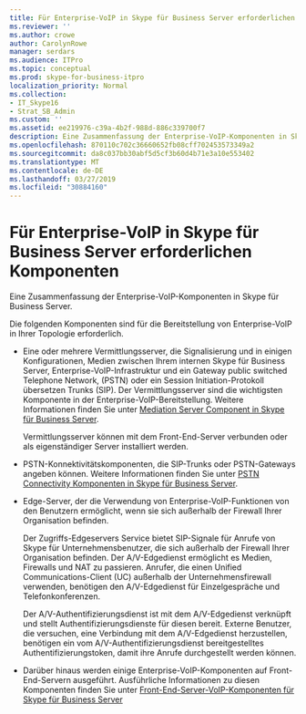 ```yaml
---
title: Für Enterprise-VoIP in Skype für Business Server erforderlichen Komponenten
ms.reviewer: ''
ms.author: crowe
author: CarolynRowe
manager: serdars
ms.audience: ITPro
ms.topic: conceptual
ms.prod: skype-for-business-itpro
localization_priority: Normal
ms.collection:
- IT_Skype16
- Strat_SB_Admin
ms.custom: ''
ms.assetid: ee219976-c39a-4b2f-988d-886c339700f7
description: Eine Zusammenfassung der Enterprise-VoIP-Komponenten in Skype für Business Server.
ms.openlocfilehash: 870110c702c36660652fb08cff702453573349a2
ms.sourcegitcommit: da8c037bb30abf5d5cf3b60d4b71e3a10e553402
ms.translationtype: MT
ms.contentlocale: de-DE
ms.lasthandoff: 03/27/2019
ms.locfileid: "30884160"
---
```

# <a name="components-required-for-enterprise-voice-in-skype-for-business-server"></a>Für Enterprise-VoIP in Skype für Business Server erforderlichen Komponenten
 
Eine Zusammenfassung der Enterprise-VoIP-Komponenten in Skype für Business Server.
  
Die folgenden Komponenten sind für die Bereitstellung von Enterprise-VoIP in Ihrer Topologie erforderlich. 
  
- Eine oder mehrere Vermittlungsserver, die Signalisierung und in einigen Konfigurationen, Medien zwischen Ihrem internen Skype für Business Server, Enterprise-VoIP-Infrastruktur und ein Gateway public switched Telephone Network, (PSTN) oder ein Session Initiation-Protokoll übersetzen Trunks (SIP). Der Vermittlungsserver sind die wichtigsten Komponente in der Enterprise-VoIP-Bereitstellung. Weitere Informationen finden Sie unter [Mediation Server Component in Skype für Business Server](mediation-server.md).
    
    Vermittlungsserver können mit dem Front-End-Server verbunden oder als eigenständiger Server installiert werden.
    
- PSTN-Konnektivitätskomponenten, die SIP-Trunks oder PSTN-Gateways angeben können. Weitere Informationen finden Sie unter [PSTN Connectivity Komponenten in Skype für Business Server](pstn-connectivity.md).
    
- Edge-Server, der die Verwendung von Enterprise-VoIP-Funktionen von den Benutzern ermöglicht, wenn sie sich außerhalb der Firewall Ihrer Organisation befinden. 
    
    Der Zugriffs-Edgeservers Service bietet SIP-Signale für Anrufe von Skype für Unternehmensbenutzer, die sich außerhalb der Firewall Ihrer Organisation befinden. Der A/V-Edgedienst ermöglicht es Medien, Firewalls und NAT zu passieren. Anrufer, die einen Unified Communications-Client (UC) außerhalb der Unternehmensfirewall verwenden, benötigen den A/V-Edgedienst für Einzelgespräche und Telefonkonferenzen.
    
    Der A/V-Authentifizierungsdienst ist mit dem A/V-Edgedienst verknüpft und stellt Authentifizierungsdienste für diesen bereit. Externe Benutzer, die versuchen, eine Verbindung mit dem A/V-Edgedienst herzustellen, benötigen ein vom A/V-Authentifizierungsdienst bereitgestelltes Authentifizierungstoken, damit ihre Anrufe durchgestellt werden können.
    
- Darüber hinaus werden einige Enterprise-VoIP-Komponenten auf Front-End-Servern ausgeführt. Ausführliche Informationen zu diesen Komponenten finden Sie unter [Front-End-Server-VoIP-Komponenten für Skype für Business Server](front-end-server-voip.md)
    

